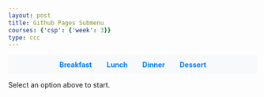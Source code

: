 ```yaml
---
layout: post
title: Github Pages Submenu
courses: {'csp': {'week': 3}}
type: ccc
---
```

 <html lang="en"> <!--means in html  -->
<head>
    <meta charset="UTF-8">
    <meta name="viewport" content="width=device-width, initial-scale=1.0">
    <title>Food Submenu</title>
    <style>
        /* Styling for the submenu */
        .submenu {
            display: flex;
            justify-content: center;
            background-color: #f8f9fa;
            padding: 10px;
        }
        .submenu a {
            margin: 0 15px;
            text-decoration: none;
            color: #007bff;
            font-weight: bold;
        }
        .submenu a:hover {
            color: #0056b3;
            text-decoration: underline;
        }
    </style>
</head>

<body>
 <div class="submenu">
        <a href="/rheaStudent/breakfast">Breakfast</a> <!-- links to breakfast page -->
        <a href="/rheaStudent/lunch">Lunch</a>
        <a href="/rheaStudent/dinner">Dinner</a>
        <a href="/rheaStudent/dessert">Dessert</a>
    </div>
     <p>Select an option above to start.</p>
</body>
